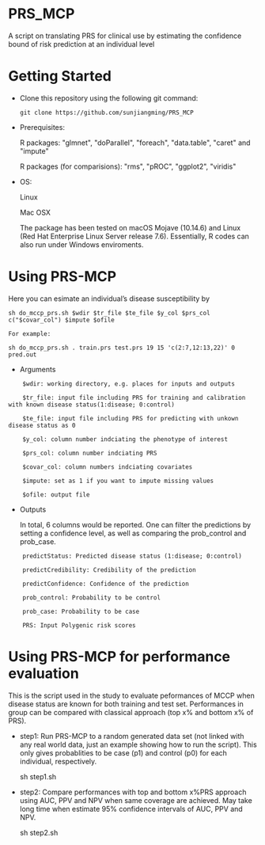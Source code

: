 # PRS_MCP
A script on translating PRS for clinical use by estimating the confidence bound of risk prediction at an individual level

# Getting Started
- Clone this repository using the following git command:

  `git clone https://github.com/sunjiangming/PRS_MCP`

- Prerequisites:

    R packages: "glmnet", "doParallel", "foreach", "data.table", "caret" and "impute"
    
    R packages (for comparisions): "rms", "pROC", "ggplot2", "viridis"
- OS:

    Linux
    
    Mac OSX
    
    The package has been tested on macOS Mojave (10.14.6) and Linux (Red Hat Enterprise Linux Server release 7.6). Essentially, R codes can also run under Windows enviroments.

# Using PRS-MCP

Here you can esimate an individual’s disease susceptibility by

    sh do_mccp_prs.sh $wdir $tr_file $te_file $y_col $prs_col c("$covar_col") $impute $ofile

    For example:

    sh do_mccp_prs.sh . train.prs test.prs 19 15 'c(2:7,12:13,22)' 0 pred.out


-  Arguments
```
    $wdir: working directory, e.g. places for inputs and outputs
    
    $tr_file: input file including PRS for training and calibration with known disease status(1:disease; 0:control)
    
    $te_file: input file including PRS for predicting with unkown disease status as 0
    
    $y_col: column number indciating the phenotype of interest
    
    $prs_col: column number indciating PRS
    
    $covar_col: column numbers indciating covariates
    
    $impute: set as 1 if you want to impute missing values
    
    $ofile: output file
```


-  Outputs

    In total, 6 columns would be reported. One can filter the predictions by setting a confidence level, as well as comparing the prob_control and prob_case.
```
    predictStatus: Predicted disease status (1:disease; 0:control)
    
    predictCredibility: Credibility of the prediction
    
    predictConfidence: Confidence of the prediction
    
    prob_control: Probability to be control
    
    prob_case: Probability to be case
    
    PRS: Input Polygenic risk scores
```
    
# Using PRS-MCP for performance evaluation

  This is the script used in the study to evaluate peformances of MCCP when disease status are known for both training and test set. Performances in group can be compared with classical approach (top x% and bottom x% of PRS).
  
-  step1: Run PRS-MCP to a random generated data set (not linked with any real world data, just an example showing how to run the script). This only gives probablities to be case (p1) and control (p0) for each individual, respectively.

    sh step1.sh

-  step2: Compare performances with top and bottom x%PRS approach using AUC, PPV and NPV when same coverage are achieved. May take long time when estimate 95% confidence intervals of AUC, PPV and NPV.

    sh step2.sh
